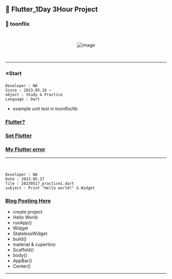 ## 🫡 Flutter_1Day 3Hour Project 

### 🎨 toonflix

<br>
<div align = center>
  
![image](https://github.com/Astrum93/Flutter_Project/assets/116700688/9242090d-9f2c-4463-8843-5aa05e3cde1a)

</div>
<br>
<hr>

### ⭐Start 
```
Developer : NA
Since : 2023.05.16 ~
object : Study & Practice
Language : Dart
```
- example unit test in toonflix/lib
### [Flutter?](https://astrum93.tistory.com/79)
### [Set Flutter](https://astrum93.tistory.com/79)
### [My Flutter error](https://astrum93.tistory.com/79)

---
<br>

```
Developer : NA
Date : 2023.05.17
file : 20230517_practice1.dart
subject : Print "Hello world!" & Widget

```

### [Blog Posting Here](https://astrum93.tistory.com/79)

- create project
- Hello World
- runApp()
- Widget
- StatelessWidget
- build()
- material & cupertino
- Scaffold()
- body()
- AppBar()
- Center()

---